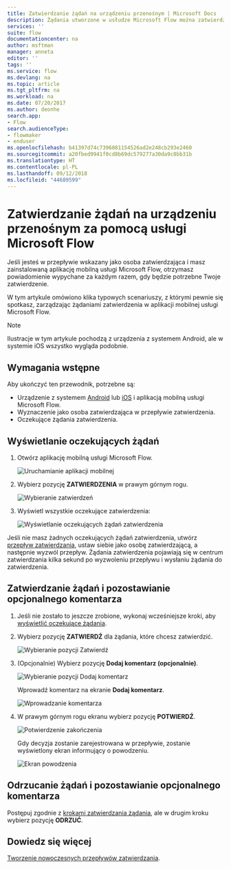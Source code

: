 ```yaml
---
title: Zatwierdzanie żądań na urządzeniu przenośnym | Microsoft Docs
description: Żądania utworzone w usłudze Microsoft Flow można zatwierdzać na urządzeniu przenośnym.
services: ''
suite: flow
documentationcenter: na
author: msftman
manager: anneta
editor: ''
tags: ''
ms.service: flow
ms.devlang: na
ms.topic: article
ms.tgt_pltfrm: na
ms.workload: na
ms.date: 07/20/2017
ms.author: deonhe
search.app:
- Flow
search.audienceType:
- flowmaker
- enduser
ms.openlocfilehash: b41397d74c7396081154526ad2e248cb293e2460
ms.sourcegitcommit: a20fbed9941f0cd8b69dc579277a30da9c8bb31b
ms.translationtype: HT
ms.contentlocale: pl-PL
ms.lasthandoff: 09/12/2018
ms.locfileid: "44689599"
---
```

# <a name="approve-requests-on-your-mobile-device-by-using-microsoft-flow"></a>Zatwierdzanie żądań na urządzeniu przenośnym za pomocą usługi Microsoft Flow
Jeśli jesteś w przepływie wskazany jako osoba zatwierdzająca i masz zainstalowaną aplikację mobilną usługi Microsoft Flow, otrzymasz powiadomienie wypychane za każdym razem, gdy będzie potrzebne Twoje zatwierdzenie.

W tym artykule omówiono klika typowych scenariuszy, z którymi pewnie się spotkasz, zarządzając żądaniami zatwierdzenia w aplikacji mobilnej usługi Microsoft Flow.

> [!NOTE]
> Ilustracje w tym artykule pochodzą z urządzenia z systemem Android, ale w systemie iOS wszystko wygląda podobnie.
> 
> 

## <a name="prerequisites"></a>Wymagania wstępne
Aby ukończyć ten przewodnik, potrzebne są:

* Urządzenie z systemem [Android](https://aka.ms/flowmobiledocsandroid) lub [iOS](https://aka.ms/flowmobiledocsios) i aplikacją mobilną usługi Microsoft Flow.
* Wyznaczenie jako osoba zatwierdzająca w przepływie zatwierdzenia.
* Oczekujące żądania zatwierdzenia.

## <a name="view-pending-requests"></a>Wyświetlanie oczekujących żądań
1. Otwórz aplikację mobilną usługi Microsoft Flow.
   
    ![Uruchamianie aplikacji mobilnej](./media/mobile-approvals/open-app.png)
2. Wybierz pozycję **ZATWIERDZENIA** w prawym górnym rogu.
   
    ![Wybieranie zatwierdzeń](./media/mobile-approvals/select-approvals.png)
3. Wyświetl wszystkie oczekujące zatwierdzenia:
   
    ![Wyświetlanie oczekujących żądań zatwierdzenia](./media/mobile-approvals/show-pending-approval-requests.png)

Jeśli nie masz żadnych oczekujących żądań zatwierdzenia, utwórz [przepływ zatwierdzania](modern-approvals.md), ustaw siebie jako osobę zatwierdzającą, a następnie wyzwól przepływ. Żądania zatwierdzenia pojawiają się w centrum zatwierdzania kilka sekund po wyzwoleniu przepływu i wysłaniu żądania do zatwierdzenia.

## <a name="approve-requests-and-leave-an-optional-comment"></a>Zatwierdzanie żądań i pozostawianie opcjonalnego komentarza
1. Jeśli nie zostało to jeszcze zrobione, wykonaj wcześniejsze kroki, aby [wyświetlić oczekujące żądania](mobile-approvals.md#view-pending-requests).
2. Wybierz pozycję **ZATWIERDŹ** dla żądania, które chcesz zatwierdzić.
   
    ![Wybieranie pozycji Zatwierdź](./media/mobile-approvals/select-approve.png)
3. (Opcjonalnie) Wybierz pozycję **Dodaj komentarz (opcjonalnie)**.
   
    ![Wybieranie pozycji Dodaj komentarz](./media/mobile-approvals/select-add-comment.png)
   
    Wprowadź komentarz na ekranie **Dodaj komentarz**.
   
    ![Wprowadzanie komentarza](./media/mobile-approvals/enter-comment-for-approval.png)
4. W prawym górnym rogu ekranu wybierz pozycję **POTWIERDŹ**.
   
    ![Potwierdzenie zakończenia](./media/mobile-approvals/tap-confirm-button.png)
   
    Gdy decyzja zostanie zarejestrowana w przepływie, zostanie wyświetlony ekran informujący o powodzeniu.
   
    ![Ekran powodzenia](./media/mobile-approvals/approved.png)

## <a name="reject-requests-and-leave-an-optional-comment"></a>Odrzucanie żądań i pozostawianie opcjonalnego komentarza
Postępuj zgodnie z [krokami zatwierdzania żądania](mobile-approvals.md#approve-requests-and-leave-an-optional-comment), ale w drugim kroku wybierz pozycję **ODRZUĆ**.

## <a name="learn-more"></a>Dowiedz się więcej
[Tworzenie nowoczesnych przepływów zatwierdzania](modern-approvals.md).

